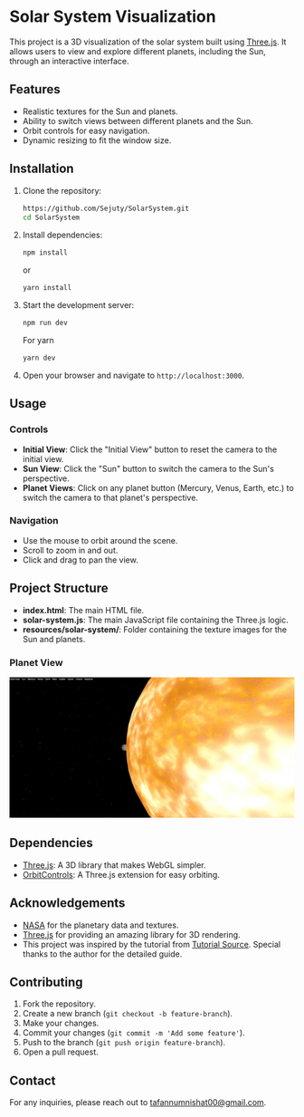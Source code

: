 # Solar System Visualization

This project is a 3D visualization of the solar system built using [Three.js](https://threejs.org/). It allows users to view and explore different planets, including the Sun, through an interactive interface.

## Features

- Realistic textures for the Sun and planets.
- Ability to switch views between different planets and the Sun.
- Orbit controls for easy navigation.
- Dynamic resizing to fit the window size.

## Installation

1. Clone the repository:

    ```bash
    https://github.com/Sejuty/SolarSystem.git
    cd SolarSystem
    ```

2. Install dependencies:

    ```bash
    npm install
    ```
    or
    ```bash
    yarn install
    ```

4. Start the development server:

    ```bash
    npm run dev 
    ```
    For yarn
   ```bash
   yarn dev
   ```
6. Open your browser and navigate to `http://localhost:3000`.

## Usage

### Controls

- **Initial View**: Click the "Initial View" button to reset the camera to the initial view.
- **Sun View**: Click the "Sun" button to switch the camera to the Sun's perspective.
- **Planet Views**: Click on any planet button (Mercury, Venus, Earth, etc.) to switch the camera to that planet's perspective.

### Navigation

- Use the mouse to orbit around the scene.
- Scroll to zoom in and out.
- Click and drag to pan the view.

## Project Structure

- **index.html**: The main HTML file.
- **solar-system.js**: The main JavaScript file containing the Three.js logic.
- **resources/solar-system/**: Folder containing the texture images for the Sun and planets.

### Planet View
![Planet View](./resources/solar-system/view_from_mars.jpg)

## Dependencies

- [Three.js](https://threejs.org/): A 3D library that makes WebGL simpler.
- [OrbitControls](https://threejs.org/docs/#examples/en/controls/OrbitControls): A Three.js extension for easy orbiting.


## Acknowledgements

- [NASA](https://nasa.gov/) for the planetary data and textures.
- [Three.js](https://threejs.org/) for providing an amazing library for 3D rendering.
- This project was inspired by the tutorial from [Tutorial Source](https://youtu.be/XXzqSAt3UIw?si=QFHdx2dm7XNXyOna). Special thanks to the author for the detailed guide.

## Contributing

1. Fork the repository.
2. Create a new branch (`git checkout -b feature-branch`).
3. Make your changes.
4. Commit your changes (`git commit -m 'Add some feature'`).
5. Push to the branch (`git push origin feature-branch`).
6. Open a pull request.

## Contact

For any inquiries, please reach out to [tafannumnishat00@gmail.com](mailto:tafannumnishat00@gmail.com).

